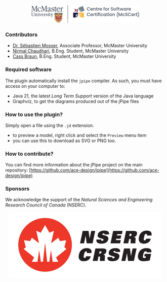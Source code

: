 <div align="center">

![mcscert](https://raw.githubusercontent.com/ace-design/jpipe/main/docs/sponsors/mcscert.png)

</div>

### Contributors

  - [Dr. Sébastien Mosser](https://mosser.github.io/), Associate Professor, McMaster University
  - [Nirmal Chaudhari](https://www.linkedin.com/in/nirmal2003/), B.Eng. Student, McMaster University
  - [Cass Braun](https://www.linkedin.com/in/cass-braun/), B.Eng. Student, McMaster University

### Required software

The plugin automatically install the `jpipe` compiler. As such, you must have access on your computer to:

  - Java 21, the latest _Long Term Support_ version of the Java language
  - Graphviz, to get the diagrams produced out of the jPipe files

### How to use the plugin?

Simply open a file using the `.jd` extension.

  - to preview a model, right click and select the `Preview` menu item
  - you can use this to download as SVG or PNG too.

### How to contribute?

You can find more information about the jPipe project on the main repository: [https://github.com/ace-design/jpipe](https://github.com/ace-design/jpipe)

### Sponsors

We acknowledge the support of the _Natural Sciences and Engineering Research Council of Canada_ (NSERC).

<div align="center">

![nserc](https://raw.githubusercontent.com/ace-design/jpipe/main/docs/sponsors/nserc.png)

</div>


